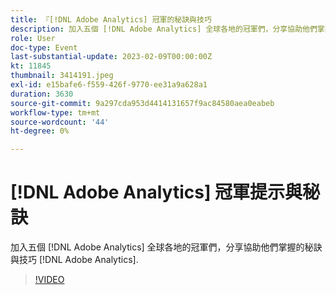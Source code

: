 ```yaml
---
title: 『[!DNL Adobe Analytics] 冠軍的秘訣與技巧
description: 加入五個 [!DNL Adobe Analytics] 全球各地的冠軍們，分享協助他們掌握的秘訣與技巧 [!DNL Adobe Analytics].
role: User
doc-type: Event
last-substantial-update: 2023-02-09T00:00:00Z
kt: 11845
thumbnail: 3414191.jpeg
exl-id: e15bafe6-f559-426f-9770-ee31a9a628a1
duration: 3630
source-git-commit: 9a297cda953d4414131657f9ac84580aea0eabeb
workflow-type: tm+mt
source-wordcount: '44'
ht-degree: 0%

---
```


# [!DNL Adobe Analytics] 冠軍提示與秘訣

加入五個 [!DNL Adobe Analytics] 全球各地的冠軍們，分享協助他們掌握的秘訣與技巧 [!DNL Adobe Analytics].

>[!VIDEO](https://video.tv.adobe.com/v/3414191/?quality=12&learn=on)
